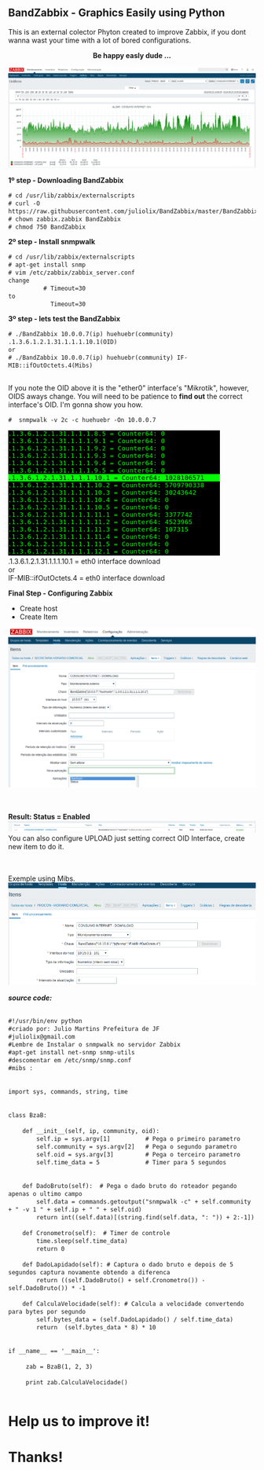 ## BandZabbix - Graphics Easily using Python   

This is an external colector Phyton created to improve Zabbix, if you dont wanna wast your time with a lot of bored configurations.

<div align="center"><b>Be happy easly dude ...</b></div>

![Screenshot](zabbix1.png)


<b> 1º step - Downloading BandZabbix</b>

<pre><code># cd /usr/lib/zabbix/externalscripts
# curl -O https://raw.githubusercontent.com/juliolix/BandZabbix/master/BandZabbix
# chown zabbix.zabbix BandZabbix
# chmod 750 BandZabbix
</code></pre>

<b> 2º step - Install snmpwalk </b>

<pre><code># cd /usr/lib/zabbix/externalscripts
# apt-get install snmp 
# vim /etc/zabbix/zabbix_server.conf 
change 
          # Timeout=30
to 
            Timeout=30
</code></pre>

<b> 3º step - lets test the BandZabbix  </b>


<pre><code># ./BandZabbix 10.0.0.7(ip) huehuebr(community) .1.3.6.1.2.1.31.1.1.1.10.1(OID) 
or
# ./BandZabbix 10.0.0.7(ip) huehuebr(community) IF-MIB::ifOutOctets.4(Mibs)

</code></pre>

If you note the OID above it is the "ether0" interface's "Mikrotik", however, OIDS aways change. You will need to be patience to <b>find out</b> the correct interface's OID. I'm gonna show you how.

<pre><code>#  snmpwalk -v 2c -c huehuebr -On 10.0.0.7 
</pre></code>
![Screenshot](terminal1.png)<br>
.1.3.6.1.2.1.31.1.1.1.10.1 = eth0 interface download<br> 
or<br>
IF-MIB::ifOutOctets.4 = eth0 interface download 


<b> Final Step - Configuring Zabbix </b>

- Create host 
- Create Item 

![Screenshot](item1.png)
<br>
<br>
<br>

<b> Result: Status = Enabled</b><br>
![Screenshot](result.png)
You can also configure UPLOAD just setting correct OID Interface, create new item to do it.
<br>
<br>
<br>

Exemple using Mibs.
![Screenshot](ifOut.png)



<b><i> source code: </i></b>

<pre><code>
#!/usr/bin/env python
#criado por: Julio Martins Prefeitura de JF 
#juliolix@gmail.com
#Lembre de Instalar o snmpwalk no servidor Zabbix
#apt-get install net-snmp snmp-utils
#descomentar em /etc/snmp/snmp.conf
#mibs :


import sys, commands, string, time


class BzaB:

    def __init__(self, ip, community, oid):
        self.ip = sys.argv[1]          # Pega o primeiro parametro
        self.community = sys.argv[2]   # Pega o segundo parametro      
        self.oid = sys.argv[3]         # Pega o terceiro parametro
        self.time_data = 5             # Timer para 5 segundos
            
   
    def DadoBruto(self):  # Pega o dado bruto do roteador pegando apenas o ultimo campo 
        self.data = commands.getoutput("snmpwalk -c" + self.community + " -v 1 " + self.ip + " " + self.oid) 
        return int((self.data)[(string.find(self.data, ": ")) + 2:-1])
       
    def Cronometro(self):  # Timer de controle 
        time.sleep(self.time_data) 
        return 0
    
    def DadoLapidado(self): # Captura o dado bruto e depois de 5 segundos captura novamente obtendo a diferenca
        return ((self.DadoBruto() + self.Cronometro()) - self.DadoBruto()) * -1
        
    def CalculaVelocidade(self): # Calcula a velocidade convertendo para bytes por segundo
        self.bytes_data = (self.DadoLapidado() / self.time_data)
        return  (self.bytes_data * 8) * 10

   
if __name__ == '__main__':

     zab = BzaB(1, 2, 3)

     print zab.CalculaVelocidade()

</pre></code>



# Help us to improve it!
# Thanks!
